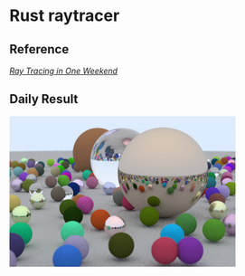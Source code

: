 Rust raytracer
===
Reference
---
[_Ray Tracing in One Weekend_](https://raytracing.github.io/books/RayTracingInOneWeekend.html)

Daily Result
---
![result](./result/2020-12-02.png)